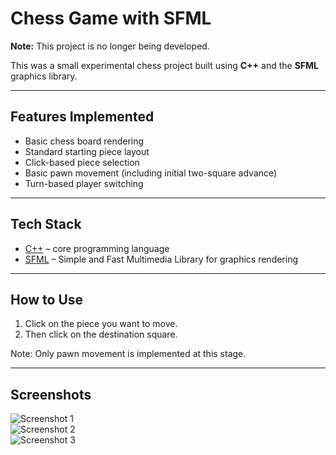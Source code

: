 # Chess Game with SFML

**Note:** This project is no longer being developed.

This was a small experimental chess project built using **C++** and the **SFML** graphics library.  

---

## Features Implemented

- Basic chess board rendering
- Standard starting piece layout
- Click-based piece selection
- Basic pawn movement (including initial two-square advance)
- Turn-based player switching

---

## Tech Stack

- [C++](https://isocpp.org/) – core programming language  
- [SFML](https://www.sfml-dev.org/) – Simple and Fast Multimedia Library for graphics rendering

---

## How to Use

1. Click on the piece you want to move.  
2. Then click on the destination square.

Note: Only pawn movement is implemented at this stage.

---

## Screenshots

![Screenshot 1](https://github.com/user-attachments/assets/77d5f2f4-d587-4317-a414-36dd9fca0850)  
![Screenshot 2](https://github.com/user-attachments/assets/ee279eaa-8765-4581-99dc-08735d174e9d)  
![Screenshot 3](https://github.com/user-attachments/assets/1f691870-687f-4c0b-a03f-128d2780c6df)
